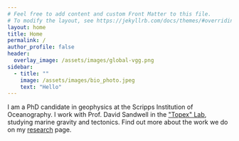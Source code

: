 ```yaml
---
# Feel free to add content and custom Front Matter to this file.
# To modify the layout, see https://jekyllrb.com/docs/themes/#overriding-theme-defaults
layout: home
title: Home
permalink: /
author_profile: false
header:
  overlay_image: /assets/images/global-vgg.png
sidebar:
  - title: ""
    image: /assets/images/bio_photo.jpeg
    text: "Hello"
---
```


I am a PhD candidate in geophysics at the Scripps Institution of Oceanography. I work with Prof. David Sandwell in the ["Topex" Lab](https://topex.ucsd.edu/), studying marine gravity and tectonics. Find out more about the work we do on my [research](research.markdown) page.

